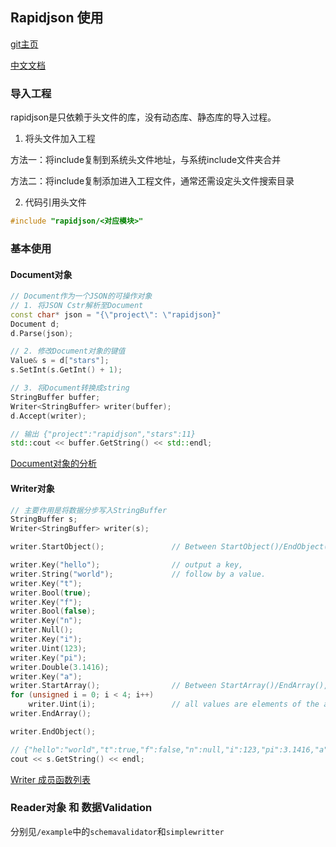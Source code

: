 ## Rapidjson 使用

[git主页](https://github.com/Tencent/rapidjson.git "点击跳转或直接复制克隆")

[中文文档](http://rapidjson.org/zh-cn/md_doc_dom_8zh-cn.html "点击跳转")

### 导入工程

rapidjson是只依赖于头文件的库，没有动态库、静态库的导入过程。



1. 将头文件加入工程

方法一：将include复制到系统头文件地址，与系统include文件夹合并

方法二：将include复制添加进入工程文件，通常还需设定头文件搜索目录



2. 代码引用头文件

```c
#include "rapidjson/<对应模块>"
```



### 基本使用

#### Document对象

```c++
// Document作为一个JSON的可操作对象
// 1. 将JSON Cstr解析至Document
const char* json = "{\"project\": \"rapidjson}"
Document d;
d.Parse(json);

// 2. 修改Document对象的键值
Value& s = d["stars"];
s.SetInt(s.GetInt() + 1);

// 3. 将Document转换成string
StringBuffer buffer;
Writer<StringBuffer> writer(buffer);
d.Accept(writer);

// 输出 {"project":"rapidjson","stars":11}
std::cout << buffer.GetString() << std::endl;
```

[Document对象的分析](http://rapidjson.org/zh-cn/md_doc_tutorial_8zh-cn.html#ValueDocument "点击跳转")

#### Writer对象

```c++
// 主要作用是将数据分步写入StringBuffer
StringBuffer s;
Writer<StringBuffer> writer(s);

writer.StartObject();               // Between StartObject()/EndObject(), 

writer.Key("hello");                // output a key,
writer.String("world");             // follow by a value.
writer.Key("t");
writer.Bool(true);
writer.Key("f");
writer.Bool(false);
writer.Key("n");
writer.Null();
writer.Key("i");
writer.Uint(123);
writer.Key("pi");
writer.Double(3.1416);
writer.Key("a");
writer.StartArray();                // Between StartArray()/EndArray(),
for (unsigned i = 0; i < 4; i++)
    writer.Uint(i);                 // all values are elements of the array.
writer.EndArray();

writer.EndObject();

// {"hello":"world","t":true,"f":false,"n":null,"i":123,"pi":3.1416,"a":[0,1,2,3]}
cout << s.GetString() << endl;
```

[Writer 成员函数列表](http://rapidjson.org/zh-cn/classrapidjson_1_1_writer.html "点击跳转")

### Reader对象 和 数据Validation

分别见`/example`中的`schemavalidator`和`simplewritter`